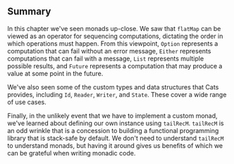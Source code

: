 ## Summary

In this chapter we've seen monads up-close.
We saw that `flatMap` can be viewed
as an operator for sequencing computations,
dictating the order in which operations must happen.
From this viewpoint, `Option` represents a computation
that can fail without an error message,
`Either` represents computations that can fail with a message,
`List` represents multiple possible results,
and `Future` represents a computation
that may produce a value at some point in the future.

We've also seen some of
the custom types and data structures that Cats provides,
including `Id`, `Reader`, `Writer`, and `State`.
These cover a wide range of use cases.

Finally, in the unlikely event that
we have to implement a custom monad,
we've learned about defining our own instance using `tailRecM`.
`tailRecM` is an odd wrinkle that is a concession to building
a functional programming library that is stack-safe by default.
We don't need to understand `tailRecM` to understand monads,
but having it around gives us benefits
of which we can be grateful when writing monadic code.
